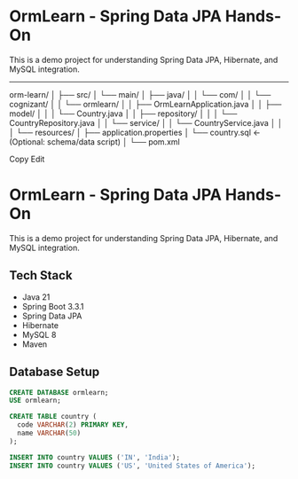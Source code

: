 # OrmLearn - Spring Data JPA Hands-On

This is a demo project for understanding Spring Data JPA, Hibernate, and MySQL integration.

---

orm-learn/
│
├── src/
│ └── main/
│ ├── java/
│ │ └── com/
│ │ └── cognizant/
│ │ └── ormlearn/
│ │ ├── OrmLearnApplication.java
│ │ ├── model/
│ │ │ └── Country.java
│ │ ├── repository/
│ │ │ └── CountryRepository.java
│ │ └── service/
│ │ └── CountryService.java
│ │
│ └── resources/
│ ├── application.properties
│ └── country.sql ← (Optional: schema/data script)
│
└── pom.xml

Copy
Edit


# OrmLearn - Spring Data JPA Hands-On

This is a demo project for understanding Spring Data JPA, Hibernate, and MySQL integration.

## Tech Stack
- Java 21
- Spring Boot 3.3.1
- Spring Data JPA
- Hibernate
- MySQL 8
- Maven

## Database Setup
```sql
CREATE DATABASE ormlearn;
USE ormlearn;

CREATE TABLE country (
  code VARCHAR(2) PRIMARY KEY,
  name VARCHAR(50)
);

INSERT INTO country VALUES ('IN', 'India');
INSERT INTO country VALUES ('US', 'United States of America');
